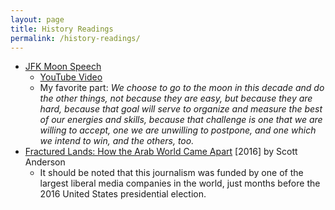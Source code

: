 ```yaml
---
layout: page
title: History Readings
permalink: /history-readings/
---
```


* [JFK Moon Speech](http://er.jsc.nasa.gov/seh/ricetalk.htm)
   * [YouTube Video](https://www.youtube.com/watch?v=TuW4oGKzVKc)
   * My favorite part: *We choose to go to the moon in this decade and do the other things, not because they are easy, but because they are hard, because that goal will serve to organize and measure the best of our energies and skills, because that challenge is one that we are willing to accept, one we are unwilling to postpone, and one which we intend to win, and the others, too.*
* [Fractured Lands: How the Arab World Came Apart](http://www.nytimes.com/interactive/2016/08/11/magazine/isis-middle-east-arab-spring-fractured-lands.html) [2016] by Scott Anderson
   * It should be noted that this journalism was funded by one of the largest liberal media companies in the world, just months before the 2016 United States presidential election.